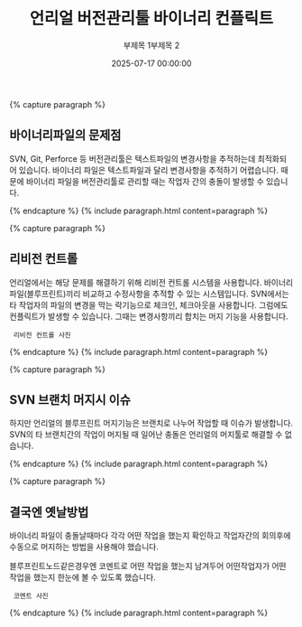 ﻿---
title: "언리얼 버전관리툴 바이너리 컨플릭트"
date: 2025-07-17 00:00:00
layout: post
subtitle: 
 - "부제목 1"
 - "부제목 2"
description: "언리얼 버전관리 방법에대해 이야기합니다."
AutoContents: false
---

{% capture paragraph %}
## **바이너리파일의 문제점**
SVN, Git, Perforce 등 버전관리툴은 텍스트파일의 변경사항을 추적하는데 최적화되어 있습니다.
바이너리 파일은 텍스트파일과 달리 변경사항을 추적하기 어렵습니다.
때문에 바이너리 파일을 버전관리툴로 관리할 때는 작업자 간의 충돌이 발생할 수 있습니다.


{% endcapture %}
{% include paragraph.html content=paragraph %}

{% capture paragraph %}
## **리비전 컨트롤**
언리얼에서는 해당 문제를 해결하기 위해 리비전 컨트롤 시스템을 사용합니다.
바이너리파일(블루프린트)끼리 비교하고 수정사항을 추적할 수 있는 시스템입니다.
SVN에서는 타 작업자의 파일의 변경을 막는 락기능으로 체크인, 체크아웃을 사용합니다.
그럼에도 컨플릭트가 발생할 수 있습니다.
그때는 변경사항끼리 합치는 머지 기능을 사용합니다.


```
 리비전 컨트롤 사진
```

{% endcapture %}
{% include paragraph.html content=paragraph %}

{% capture paragraph %}
## **SVN 브랜치 머지시 이슈**
하지만 언리얼의 블루프린트 머지기능은 브랜치로 나누어 작업할 때 이슈가 발생합니다.
SVN의 타 브랜치간의 작업이 머지될 때 일어난 충돌은 언리얼의 머지툴로 해결할 수 없습니다.


{% endcapture %}
{% include paragraph.html content=paragraph %}


{% capture paragraph %}
## **결국엔 옛날방법**
바이너리 파일이 충돌날때마다 각각 어떤 작업을 했는지 확인하고
작업자간의 회의후에 수동으로 머지하는 방법을 사용해야 했습니다.

블루프린트노드같은경우엔 코멘트로 어떤 작업을 했는지 남겨두어 어떤작업자가 어떤 작업을 했는지 한눈에 볼 수 있도록 했습니다.

```
 코멘트 사진
```


{% endcapture %}
{% include paragraph.html content=paragraph %}
